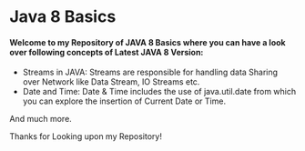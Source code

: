 # Java 8 Basics

#### Welcome to my Repository of JAVA 8 Basics where you can have a look over following concepts of Latest JAVA 8 Version:
- Streams in JAVA: Streams are responsible for handling data Sharing over Network like Data Stream, IO Streams etc.
- Date and Time: Date & Time includes the use of java.util.date from which you can explore the insertion of Current Date or Time.

And much more.

Thanks for Looking upon my Repository!
